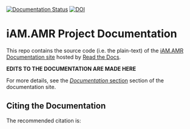 

[![Documentation Status](https://readthedocs.org/projects/grdi-amr-iamamrdoc/badge/?version=latest)](https://docs.iam.amr.pub/en/latest/?badge=latest)
[![DOI](https://zenodo.org/badge/236518739.svg)](https://zenodo.org/badge/latestdoi/236518739)

# iAM.AMR Project Documentation

This repo contains the source code (i.e. the plain-text) of the [iAM.AMR Documentation site](https://docs.iam.amr.pub) hosted by [Read the Docs](https://readthedocs.org/).

**EDITS TO THE DOCUMENTATION ARE MADE HERE**

For more details, see the [*Documentation* section](https://docs.iam.amr.pub/en/latest/reference/documentation.html) section of the documentation site.

## Citing the Documentation

The recommended citation is:

